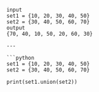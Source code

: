 ```
input  
set1 = {10, 20, 30, 40, 50}  
set2 = {30, 40, 50, 60, 70}  
output  
{70, 40, 10, 50, 20, 60, 30}  
```
```
---

```python
set1 = {10, 20, 30, 40, 50}  
set2 = {30, 40, 50, 60, 70}  
  
print(set1.union(set2))  
```
